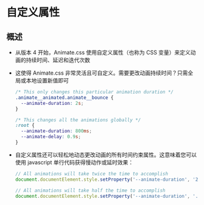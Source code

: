 # 自定义属性

## 概述

+ 从版本 4 开始，Animate.css 使用自定义属性（也称为 CSS 变量）来定义动画的持续时间、延迟和迭代次数
+ 这使得 Animate.css 非常灵活且可自定义。需要更改动画持续时间？只需全局或本地设置新值即可

  ```css
  /* This only changes this particular animation duration */
  .animate__animated.animate__bounce {
    --animate-duration: 2s;
  }

  /* This changes all the animations globally */
  :root {
    --animate-duration: 800ms;
    --animate-delay: 0.9s;
  }
  ```

+ 自定义属性还可以轻松地动态更改动画的所有时间约束属性。这意味着您可以使用 javascript 单行代码获得慢动作或延时效果：

  ```js
  // All animations will take twice the time to accomplish
  document.documentElement.style.setProperty('--animate-duration', '2s');

  // All animations will take half the time to accomplish
  document.documentElement.style.setProperty('--animate-duration', '.5s');
  ```
